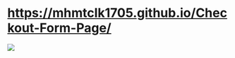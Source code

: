 # https://mhmtclk1705.github.io/Checkout-Form-Page/

<img src="https://media.giphy.com/media/m20ARuXfIIaQwr4qjD/giphy.gif">
